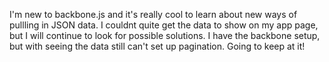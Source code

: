 I'm new to backbone.js and it's really cool to learn about new ways of pullling in JSON data.
I couldnt quite get the data to show on my app page, but I will continue to look for possible solutions.
I have the backbone setup, but with seeing the data still can't set up pagination.
Going to keep at it!